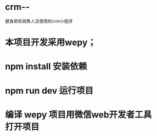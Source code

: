 # crm--
健身房和销售人员使用的crm小程序
# 本项目开发采用wepy；
#  npm install 安装依赖
#  npm run dev 运行项目
#  编译 wepy 项目用微信web开发者工具打开项目 
#  
